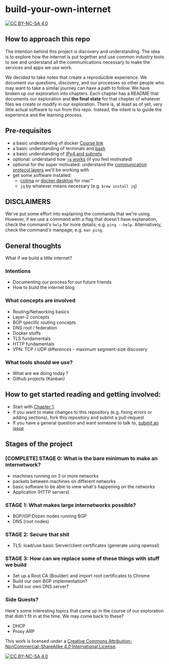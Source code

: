 # build-your-own-internet

[![CC BY-NC-SA 4.0][cc-by-nc-sa-shield]][cc-by-nc-sa]

## How to approach this repo

The intention behind this project is discovery and understanding. The idea is to explore how the internet is put together and use common industry tools to see and understand all the communications necessary to make the services and apps we use work.

We decided to take notes that create a reproducible experience. We document our questions, discovery, and our processes so other people who may want to take a similar journey can have a path to follow. We have broken up our exploration into chapters. Each chapter has a README that documents our exploration and **the final state** for that chapter of whatever files we create or modify in our exploration. There is, at least as of yet, very little actual software to run from this repo. Instead, the intent is to guide the experience and the learning process.

## Pre-requisites

- a basic undestanding of docker [Course link](https://www.linkedin.com/learning/learning-docker-2018/why-create-containers-using-docker)
- a basic understanding of terminals and [bash](https://www.linkedin.com/learning/learning-bash-scripting-17063287/learning-bash-scripting)
- a basic understanding of [IPv4 and subnets](https://www.linkedin.com/learning/cisco-ccna-200-301-cert-prep-1-network-fundamentals-and-access/ipv4-addressing-and-subnetting)
- optional: understand how [`jq` works](https://stedolan.github.io/jq/tutorial/) (if you feel motivated)
- optional for the super motivated: understand the [communication protocol layers](https://datatracker.ietf.org/doc/rfc1122/) we'll be working with
- get some software installed:
  - [colima](https://smallsharpsoftwaretools.com/tutorials/use-colima-to-run-docker-containers-on-macos/) or [docker desktop](https://www.docker.com/products/docker-desktop/) for mac™
  - `jq` by whatever means necessary (e.g. `brew install jq`)

## DISCLAIMERS

We've put some effort into explaining the commands that we're using. However, if we use a command with a flag that doesn't have explanation, check the command's `help` for more details; e.g. `ping --help`. Alternatively, check the command's manpage; e.g. `man ping`.

## General thoughts

What if we build a little internet?

### Intentions

- Documenting our process for our future friends
- How to build the internet blog

### What concepts are involved

- Routing/Networking basics
- Layer-2 concepts
- BGP specific routing concepts
- DNS root / federation
- Docker stuffs
- TLS fundamentals
- HTTP fundamentals
- VPN: TCP / UDP differences - maximum segment-size discovery

### What tools should we use?

- What are we doing today ?
- Github projects (Kanban)

## How to get started reading and getting involved:

- Start with [Chapter 1](https://github.com/psbanka/build-your-own-internet/blob/main/chapters/001-getting-started/README.md).
- If you want to make changes to this repository (e.g. fixing errors or adding sections), fork this repository and submit a pull-request
- If you have a general question and want someone to talk to, [submit an issue](https://github.com/psbanka/build-your-own-internet/issues/new)

## Stages of the project

### [COMPLETE] STAGE 0: What is the bare minimum to make an internetwork?

- machines running on 3 or more networks
- packets between machines on different networks
- basic software to be able to view what's happening on the networks
- Application (HTTP servers)

### STAGE 1: What makes large internetworks possible?

- BGP/IGP:Dozen nodes running BGP
- DNS (root nodes)

### STAGE 2: Secure that shit

- TLS: load/use basic Server/client certificates (generate using openssl)

### STAGE 3: How can we replace some of these things with stuff we build

- Set up a Root CA (Boulder) and import root certificates to Chrome
- Build our own BGP implementation?
- Build our own DNS server?

### Side Quests?

Here's some interesting topics that came up in the course of our exploration that didn't fit in at the time. We may come back to these?

- DHCP
- Proxy ARP

This work is licensed under a
[Creative Commons Attribution-NonCommercial-ShareAlike 4.0 International License][cc-by-nc-sa].

[![CC BY-NC-SA 4.0][cc-by-nc-sa-image]][cc-by-nc-sa]

[cc-by-nc-sa]: http://creativecommons.org/licenses/by-nc-sa/4.0/
[cc-by-nc-sa-image]: https://licensebuttons.net/l/by-nc-sa/4.0/88x31.png
[cc-by-nc-sa-shield]: https://img.shields.io/badge/License-CC%20BY--NC--SA%204.0-lightgrey.svg
